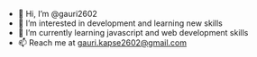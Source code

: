 - 👋 Hi, I’m @gauri2602
- 👀 I’m interested in development and learning new skills
- 🌱 I’m currently learning javascript and web development skills
- 📫 Reach me at gauri.kapse2602@gmail.com

<!---
gauri2602/gauri2602 is a ✨ special ✨ repository because its `README.md` (this file) appears on your GitHub profile.
You can click the Preview link to take a look at your changes.
--->
